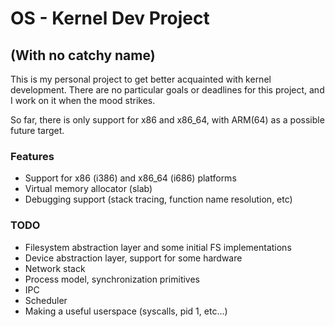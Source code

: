 # OS - Kernel Dev Project
## (With no catchy name)

This is my personal project to get better acquainted with kernel
development. There are no particular goals or deadlines for this
project, and I work on it when the mood strikes.

So far, there is only support for x86 and x86_64, with ARM(64) as a
possible future target.

### Features
- Support for x86 (i386) and x86_64 (i686) platforms
- Virtual memory allocator (slab)
- Debugging support (stack tracing, function name resolution, etc)

### TODO
- Filesystem abstraction layer and some initial FS implementations
- Device abstraction layer, support for some hardware
- Network stack
- Process model, synchronization primitives
- IPC
- Scheduler
- Making a useful userspace (syscalls, pid 1, etc...)
